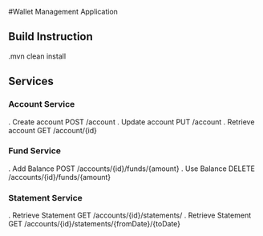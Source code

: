 #Wallet Management Application

## Build Instruction
.mvn clean install

## Services
### Account Service
  . Create account POST /account
  . Update account PUT /account
  . Retrieve account GET /account/{id}
  
  
### Fund Service
  . Add Balance POST /accounts/{id}/funds/{amount}
  . Use Balance DELETE /accounts/{id}/funds/{amount}
  
### Statement Service
  . Retrieve Statement GET /accounts/{id}/statements/
  . Retrieve Statement GET /accounts/{id}/statements/{fromDate}/{toDate}
  